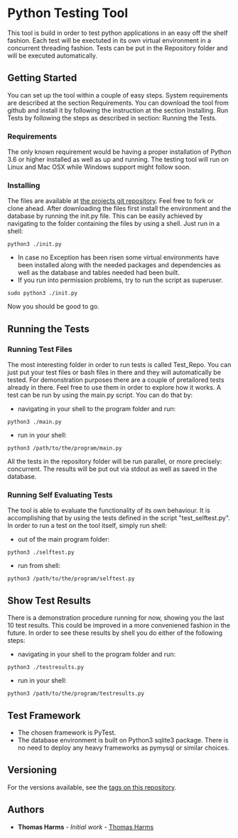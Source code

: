 # Python Testing Tool

This tool is build in order to test python applications in an easy off the shelf fashion. Each test will be exectuted in its own virtual environment in a concurrent threading fashion. Tests can be put in the Repository folder and will be executed automatically.

## Getting Started

You can set up the tool within a couple of easy steps. System requirements are described at the section Requirements. You can download the tool from github and install it by following the instruction at the section Installing. Run Tests by following the steps as described in section: Running the Tests.

### Requirements

The only known requirement would be having a proper installation of Python 3.6 or higher installed as well as up and running. The testing tool will run on Linux and Mac OSX while Windows support might follow soon.

### Installing

The files are available at [the projects git repository](https://github.com/thomasharms/1a1testtool.git). Feel free to fork or clone ahead. After downloading the files first install the environment and the database by running the init.py file. This can be easily achieved by navigating to the folder containing the files by using a shell. Just run in a shell: 
```
python3 ./init.py
```
* In case no Exception has been risen some virtual environments have been installed along with the needed packages and dependencies as well as the database and tables needed had been built.
* If you run into permission problems, try to run the script as superuser.
```
sudo python3 ./init.py
```
Now you should be good to go.

## Running the Tests

### Running Test Files

The most interesting folder in order to run tests is called Test_Repo. You can just put your test files or bash files in there and they will automatically be tested. For demonstration purposes there are a couple of pretailored tests already in there. Feel free to use them in order to explore how it works.
A test can be run by using the main.py script. You can do that by:

* navigating in your shell to the program folder and run:
```
python3 ./main.py
```
* run in your shell:
```
python3 /path/to/the/program/main.py
```

All the tests in the repository folder will be run parallel, or more precisely: concurrent. The results will be put out via stdout as well as saved in the database.

### Running Self Evaluating Tests

The tool is able to evaluate the functionality of its own behaviour. It is accomplishing that by using the tests defined in the script "test_selftest.py". In order to run a test on the tool itself, simply run shell:
* out of the main program folder:
```
python3 ./selftest.py
```
* run from shell:
```
python3 /path/to/the/program/selftest.py
```

## Show Test Results

There is a demonstration procedure running for now, showing you the last 10 test results. This could be improved in a more conveniened fashion in the future. In order to see these results by shell you do either of the following steps:
* navigating in your shell to the program folder and run:
```
python3 ./testresults.py
```
* run in your shell:
```
python3 /path/to/the/program/testresults.py
```

## Test Framework

* The chosen framework is PyTest. 
* The database environment is built on Python3 sqlite3 package. There is no need to deploy any heavy frameworks as pymysql or similar choices.

## Versioning

For the versions available, see the [tags on this repository](https://github.com/thomasharms/1a1testtool/tags). 

## Authors

* **Thomas Harms** - *Initial work* - [Thomas Harms](https://github.com/thomasharms)
